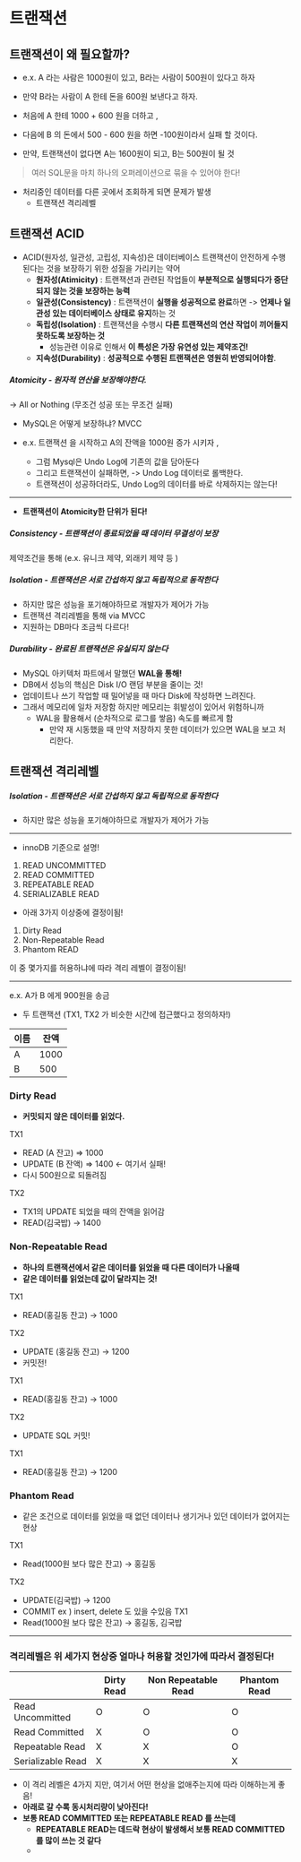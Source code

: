 # 트랜잭션

## 트랜잭션이 왜 필요할까? 
- e.x. A 라는 사람은 1000원이 있고, B라는 사람이 500원이 있다고 하자 
- 만약 B라는 사람이 A 한테 돈을 600원 보낸다고 하자. 
- 처음에 A 한테 1000 + 600 원을 더하고 ,
- 다음에 B 의 돈에서 500 - 600 원을 하면 -100원이라서 실패 할 것이다. 

- 만약, 트랜잭션이 없다면 A는 1600원이 되고, B는 500원이 될 것

> 여러 SQL문을 마치 하나의 오퍼레이션으로 묶을 수 있어야 한다!

- 처리중인 데이터를 다른 곳에서 조회하게 되면 문제가 발생
  - 트랜잭션 격리레벨

## 트랜잭션 ACID 
- ACID(원자성, 일관성, 고립성, 지속성)은 데이터베이스 트랜잭션이 안전하게 수행된다는 것을 보장하기 위한 성질을 가리키는 약어
  - **원자성(Atimicity)** : 트랜잭션과 관련된 작업들이 **부분적으로 실행되다가 중단되지 않는 것을 보장하는 능력**
  - **일관성(Consistency)** : 트랜잭션이 **실행을 성공적으로 완료**하면 -> **언제나 일관성 있는 데이터베이스 상태로 유지**하는 것
  - **독립성(Isolation)** : 트랜잭션을 수행시 **다른 트랜잭션의 연산 작업이 끼어들지 못하도록 보장하는 것**
    - 성능관련 이유로 인해서 **이 특성은 가장 유연성 있는 제약조건!**
  - **지속성(Durability)** : **성공적으로 수행된 트랜잭션은 영원히 반영되어야함**.


##### Atomicity - 원자적 연산을 보장해야한다.
-> All or Nothing (무조건 성공 또는 무조건 실패)
- MySQL은 어떻게 보장하냐? MVCC

- e.x. 트랜잭션 을 시작하고 A의 잔액을 1000원 증가 시키자 , 
  - 그럼 Mysql은 Undo Log에 기존의 값을 담아둔다 
  - 그리고 트랜잭션이 실패하면, -> Undo Log 데이터로 롤백한다.
  - 트랜잭션이 성공하더라도, Undo Log의 데이터를 바로 삭제하지는 않는다! 
---
- **트랜잭션이 Atomicity한 단위가 된다!**

##### Consistency - 트랜잭션이 종료되었을 때 데이터 무결성이 보장
제약조건을 통해 (e.x. 유니크 제약, 외래키 제약 등 )


##### Isolation - 트랜잭션은 서로 간섭하지 않고 독립적으로 동작한다 
- 하지만 많은 성능을 포기해야하므로 개발자가 제어가 가능
- 트랜잭션 격리레벨을 통해 via MVCC
- 지원하는 DB마다 조금씩 다르다!

##### Durability - 완료된 트랜잭션은 유실되지 않는다
- MySQL 아키텍처 파트에서 말했던 **WAL을 통해!** 
- DB에서 성능의 핵심은 Disk I/O 랜덤 부분을 줄이는 것! 
- 업데이트나 쓰기 작업할 때 밀어넣을 때 마다 Disk에 작성하면 느려진다.
- 그래서 메모리에 일차 저장함 하지만 메모리는 휘발성이 있어서 위험하니까 
  - WAL을 활용해서 (순차적으로 로그를 쌓음) 속도를 빠르게 함
    - 만약 재 시동했을 때 만약 저장하지 못한 데이터가 있으면 WAL을 보고 처리한다.


## 트랜잭션 격리레벨 

##### Isolation - 트랜잭션은 서로 간섭하지 않고 독립적으로 동작한다 
- 하지만 많은 성능을 포기해야하므로 개발자가 제어가 가능

---
- innoDB 기준으로 설명!

1. READ UNCOMMITTED
2. READ COMMITTED
3. REPEATABLE READ
4. SERIALIZABLE READ

- 아래 3가지 이상중에 결정이됨!
1. Dirty Read
2. Non-Repeatable Read
3. Phantom READ

이 중 몇가지를 허용하냐에 따라 격리 레벨이 결정이됨!

---
e.x. A가 B 에게 900원을 송금 
- 두 트랜잭션 (TX1, TX2 가 비슷한 시간에 접근했다고 정의하자!)

| 이름 | 잔액   |
|----|------|
| A  | 1000 |
| B  | 500  |


### Dirty Read
- **커밋되지 않은 데이터를 읽었다.**

TX1

- READ (A 잔고) => 1000
- UPDATE (B 잔액) => 1400 <- 여기서 실패! 
- 다시 500원으로 되돌려짐 

TX2 
- TX1의 UPDATE 되었을 때의 잔액을 읽어감  
- READ(김국밥) -> 1400

### Non-Repeatable Read
- **하나의 트랜잭션에서 같은 데이터를 읽었을 때 다른 데이터가 나올때**
- **같은 데이터를 읽었는데 값이 달라지는 것!**

TX1
- READ(홍길동 잔고) -> 1000

TX2 
- UPDATE (홍길동 잔고) -> 1200
- 커밋전!

TX1
- READ(홍길동 잔고) -> 1000

TX2
- UPDATE SQL 커밋!

TX1
- READ(홍길동 잔고) -> 1200

### Phantom Read
- 같은 조건으로 데이터를 읽었을 때 없던 데이터나 생기거나 있던 데이터가 없어지는 현상 

TX1 
- Read(1000원 보다 많은 잔고) -> 홍길동 

TX2
- UPDATE(김국밥) -> 1200
- COMMIT
ex ) insert, delete 도 있을 수있음 
TX1
- Read(1000원 보다 많은 잔고) -> 홍길동, 김국밥


---
### 격리레벨은 위 세가지 현상중 얼마나 허용할 것인가에 따라서 결정된다! 

|                   | **Dirty Read** | **Non Repeatable Read** | **Phantom Read** |
|-------------------|----------------|-------------------------|------------------|
| Read Uncommitted  | O              | O                       | O                |
| Read Committed    | X              | O                       | O                |
| Repeatable Read   | X              | X                       | O                |
| Serializable Read | X              | X                       | X                |

- 이 격리 레벨은 4가지 지만, 여기서 어떤 현상을 없애주는지에 따라 이해하는게 좋음!
- **아래로 갈 수록 동시처리량이 낮아진다!**
- **보통 READ COMMITTED 또는 REPEATABLE READ 를 쓰는데** 
  - **REPEATABLE READ는 데드락 현상이 발생해서 보통 READ COMMITTED 를 많이 쓰는 것 같다**
  - 